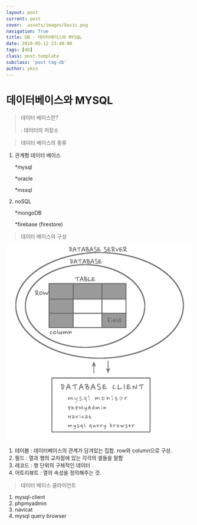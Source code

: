 ```yaml
---
layout: post
current: post
cover:  assets/images/basic.png
navigation: True
title: DB - 데이터베이스와 MYSQL
date: 2018-05-12 23:40:00
tags: [db]
class: post-template
subclass: 'post tag-db'
author: ykss
---
```


# 데이터베이스와 MYSQL

> 데이터 베이스란?
>
> : 데이터의 저장소



> 데이터 베이스의 종류

1. 관계형 데이터 베이스

   *mysql

   *oracle

   *mssql

2. noSQL

   *mongoDB

   *firebase (firestore)

> 데이터 베이스의 구성

  ![db1_1](/assets/images/DB1_1.png)

1. 테이블 : 데이터베이스의 관계가 담겨있는 집합. row와 column으로 구성.
2. 필드 : 열과 행의 교차점에 있는 각각의 셀들을 말함
3. 레코드 : 행 단위의 구체적인 데이터 .
4. 어트리뷰트 : 열의 속성을 정의해주는 것. 



> 데이터 베이스 클라이언트

1. mysql-client
2. phpmyadmin
3. navicat
4. mysql query browser

